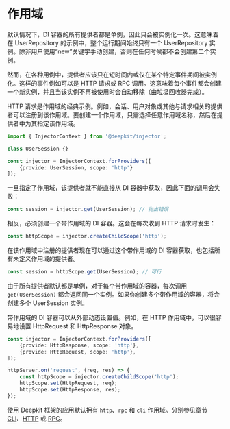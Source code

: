 # 作用域

默认情况下，DI 容器的所有提供者都是单例，因此只会被实例化一次。这意味着在 UserRepository 的示例中，整个运行期间始终只有一个 UserRepository 实例。除非用户使用“new”关键字手动创建，否则在任何时候都不会创建第二个实例。

然而，在各种用例中，提供者应该只在短时间内或仅在某个特定事件期间被实例化。这样的事件例如可以是 HTTP 请求或 RPC 调用。这意味着每个事件都会创建一个新实例，并且当该实例不再被使用时会自动移除（由垃圾回收器完成）。

HTTP 请求是作用域的经典示例。例如，会话、用户对象或其他与请求相关的提供者可以注册到该作用域。要创建一个作用域，只需选择任意作用域名称，然后在提供者中为其指定该作用域。

```typescript
import { InjectorContext } from '@deepkit/injector';

class UserSession {}

const injector = InjectorContext.forProviders([
    {provide: UserSession, scope: 'http'}
]);
```

一旦指定了作用域，该提供者就不能直接从 DI 容器中获取，因此下面的调用会失败：

```typescript
const session = injector.get(UserSession); // 抛出错误
```

相反，必须创建一个带作用域的 DI 容器。这会在每次收到 HTTP 请求时发生：

```typescript
const httpScope = injector.createChildScope('http');
```

在该作用域中注册的提供者现在可以通过这个带作用域的 DI 容器获取，也包括所有未定义作用域的提供者。

```typescript
const session = httpScope.get(UserSession); // 可行
```

由于所有提供者默认都是单例，对于每个带作用域的容器，每次调用 `get(UserSession)` 都会返回同一个实例。如果你创建多个带作用域的容器，将会创建多个 UserSession 实例。

带作用域的 DI 容器可以从外部动态设置值。例如，在 HTTP 作用域中，可以很容易地设置 HttpRequest 和 HttpResponse 对象。

```typescript
const injector = InjectorContext.forProviders([
    {provide: HttpResponse, scope: 'http'},
    {provide: HttpRequest, scope: 'http'},
]);

httpServer.on('request', (req, res) => {
    const httpScope = injector.createChildScope('http');
    httpScope.set(HttpRequest, req);
    httpScope.set(HttpResponse, res);
});
```

使用 Deepkit 框架的应用默认拥有 `http`、`rpc` 和 `cli` 作用域。分别参见章节 [CLI](../cli.md)、[HTTP](../http.md) 或 [RPC](../rpc.md)。